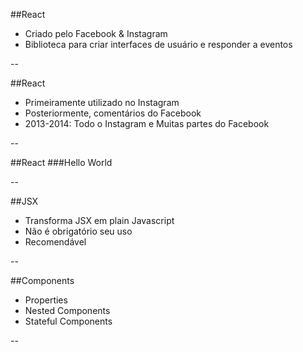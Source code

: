 ##React

- Criado pelo Facebook & Instagram
- Biblioteca para criar interfaces de usuário e responder a eventos

--

##React

- Primeiramente utilizado no Instagram
- Posteriormente, comentários do Facebook
- 2013-2014: Todo o Instagram e Muitas partes do Facebook

--

##React
###Hello World

--

##JSX

- Transforma JSX em plain Javascript
- Não é obrigatório seu uso
- Recomendável

--

##Components

- Properties
- Nested Components
- Stateful Components

--